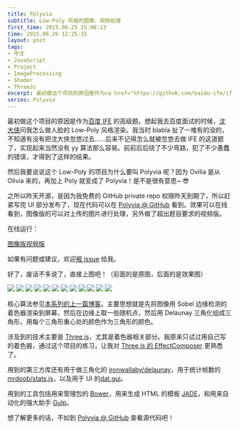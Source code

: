 ```yaml
---
title: Polyvia
subtitle: Low-Poly 风格的图像、视频处理
first_time: 2015.06.25 15:08:13
time: 2015.06.26 12:25:15
layout: post
tags:
- 中文
- JavaScript
- Project
- ImageProcessing
- Shader
- ThreeJs
excerpt: 最初做这个项目的原因是作为<a href="https://github.com/baidu-ife/ife" target="_blank">百度 IFE</a> 的高级题。代码可以在 <a href="https://github.com/Ovilia/Polyvia" target="_blank">GitHub Polyvia</a> 看到。效果可以在线看到，<a href="http://zhangwenli.com/Polyvia/image.html" target="_blank">图像版</a>的可以对上传的图片进行处理，另外做了超出题目要求的<a href="http://zhangwenli.com/Polyvia/video.html" target="_blank">视频版</a>。
series: Polyvia
---
```


最初做这个项目的原因是作为<a href="https://github.com/baidu-ife/ife" target="_blank">百度 IFE</a> 的高级题。想起我去百度面试的时候，<a href="https://github.com/pissang" target="_blank">沈大侠</a>问我怎么做人脸的 Low-Poly 风格渲染。我当时 blabla 扯了一堆有的没的，不知道有没有把沈大侠忽悠过去……后来不记得怎么就被忽悠去做 IFE 的这道题了，实现起来当然没有 yy 算法那么容易。前前后后绕了不少弯路，犯了不少愚蠢的错误，才得到了这样的结果。

然后我要说说这个 Low-Poly 的项目为什么要叫 Polyvia 呢？因为 Ovilia 是从 Olivia 来的，再加上 Poly 就变成了 Polyvia！是不是很有意思~ :sunglasses:

之所以昨天开源，是因为我免费的 GitHub private repo 权限昨天到期了，所以赶紧写完 UI 部分发布了，现在代码可以在 <a class="button" href="https://github.com/Ovilia/Polyvia" target="_blank">Polyvia @ GitHub</a> 看到。效果可以在线看到，图像版的可以对上传的图片进行处理，另外做了超出题目要求的视频版。

在线运行：

<a href="http://zhangwenli.com/Polyvia/image.html" class="button" target="_blank">图像版</a><a href="http://zhangwenli.com/Polyvia/video.html" class="button" target="_blank">视频版</a>

如果有问题或建议，欢迎<a href="https://github.com/Ovilia/Polyvia/issues" target="_blank">报 issue</a> 给我。

好了，废话不多说了，直接上图吧！（前面的是原图，后面的是效果图）

<img class="single-img" src="{{ site.loadingImg }}" data-src="https://raw.githubusercontent.com/Ovilia/Polyvia/gh-pages/src/img/1.jpg" />

<img class="single-img" src="{{ site.loadingImg }}" data-src="https://raw.githubusercontent.com/Ovilia/Polyvia/gh-pages/src/img/1.png" />

<img class="single-img" src="{{ site.loadingImg }}" data-src="https://raw.githubusercontent.com/Ovilia/Polyvia/gh-pages/src/img/2.jpg" />

<img class="single-img" src="{{ site.loadingImg }}" data-src="https://raw.githubusercontent.com/Ovilia/Polyvia/gh-pages/src/img/2.png" />

<img class="single-img" src="{{ site.loadingImg }}" data-src="https://raw.githubusercontent.com/Ovilia/Polyvia/gh-pages/src/img/3.jpg" />

<img class="single-img" src="{{ site.loadingImg }}" data-src="https://raw.githubusercontent.com/Ovilia/Polyvia/gh-pages/src/img/3.png" />

<img class="single-img" src="{{ site.loadingImg }}" data-src="https://raw.githubusercontent.com/Ovilia/Polyvia/gh-pages/src/img/4.jpg" />

<img class="single-img" src="{{ site.loadingImg }}" data-src="https://raw.githubusercontent.com/Ovilia/Polyvia/gh-pages/src/img/4.png" />

<img class="single-img" src="{{ site.loadingImg }}" data-src="https://raw.githubusercontent.com/Ovilia/Polyvia/gh-pages/src/img/5.jpg" />

<img class="single-img" src="{{ site.loadingImg }}" data-src="https://raw.githubusercontent.com/Ovilia/Polyvia/gh-pages/src/img/5.png" />

<img class="single-img" src="{{ site.loadingImg }}" data-src="https://raw.githubusercontent.com/Ovilia/Polyvia/gh-pages/src/img/6.jpg" />

<img class="single-img" src="{{ site.loadingImg }}" data-src="https://raw.githubusercontent.com/Ovilia/Polyvia/gh-pages/src/img/6.png" />

核心算法参见<a href="{{ site.url }}/2015/06/20/read-from-shader-texture-with-threejs/" target="_blank">本系列的上一篇博客</a>。主要思想就是先将图像用 Sobel 边缘检测的着色器渲染到屏幕，然后在边缘上取一些随机点，然后用 Delaunay 三角化组成三角形，用每个三角形重心处的颜色作为三角形的颜色。

涉及到的技术主要是 <a href="{{ site.url }}/all?tag=ThreeJs" target="_blank">Three.js</a>，尤其是着色器相关部分。我原来只试过用自己写的着色器，通过这个项目的练习，让我对 <a href="https://github.com/mrdoob/three.js/blob/master/examples/webgl_postprocessing.html" target="_blank">Three.js 的 EffectComposer</a> 更熟悉了。

用到的第三方库还有用于做三角化的 <a href="https://github.com/ironwallaby/delaunay" target="_blank">ironwallaby/delaunay</a>，用于统计帧数的<a href="http://github.com/mrdoob/stats.js" target="_blank">mrdoob/stats.js</a>，以及用于 UI 的<a href="http://code.google.com/p/dat-gui" target="_blank">dat.gui</a>。

用到的工具包括用来管理包的 <a href="http://bower.io/" target="_blank">Bower</a>，用来生成 HTML 的模板 <a href="http://jade-lang.com/" target="_blank">JADE</a>，和用来自动化的强大助手 <a href="http://gulpjs.com/" target="_blank">Gulp</a>。

想了解更多的话，不如到 <a class="button" href="https://github.com/Ovilia/Polyvia" target="_blank">Polyvia @ GitHub</a> 查看源代码吧！
